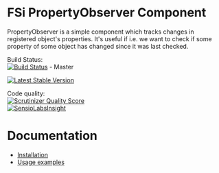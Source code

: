 # FSi PropertyObserver Component

PropertyObserver is a simple component which tracks changes in registered object's properties. It's useful if i.e. we want to
check if some property of some object has changed since it was last checked.

Build Status:  
[![Build Status](https://travis-ci.org/fsi-open/property-observer.png?branch=master)](https://travis-ci.org/fsi-open/property-observer) - Master  

[![Latest Stable Version](https://poser.pugx.org/fsi/property-observer/v/stable.png)](https://packagist.org/packages/fsi/property-observer)  

Code quality:  
[![Scrutinizer Quality Score](https://scrutinizer-ci.com/g/fsi-open/property-observer/badges/quality-score.png?s=4f3330c254cf75f24257a87398ae93602032c109)](https://scrutinizer-ci.com/g/fsi-open/property-observer/)  
[![SensioLabsInsight](https://insight.sensiolabs.com/projects/46a6243a-2a04-43a9-84d1-a723afb06a0d/mini.png)](https://insight.sensiolabs.com/projects/46a6243a-2a04-43a9-84d1-a723afb06a0d)  

# Documentation

- [Installation](doc/installation.md)
- [Usage examples](doc/usage.md)
